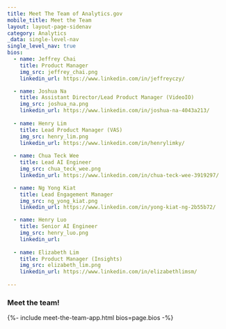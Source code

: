 ```yaml
---
title: Meet The Team of Analytics.gov
mobile_title: Meet the Team
layout: layout-page-sidenav
category: Analytics
_data: single-level-nav
single_level_nav: true
bios:
  - name: Jeffrey Chai
    title: Product Manager
    img_src: jeffrey_chai.png
    linkedin_url: https://www.linkedin.com/in/jeffreyczy/

  - name: Joshua Na
    title: Assistant Director/Lead Product Manager (VideoIO)
    img_src: joshua_na.png
    linkedin_url: https://www.linkedin.com/in/joshua-na-4043a213/
  
  - name: Henry Lim
    title: Lead Product Manager (VAS)
    img_src: henry_lim.png
    linkedin_url: https://www.linkedin.com/in/henrylimky/
    
  - name: Chua Teck Wee
    title: Lead AI Engineer
    img_src: chua_teck_wee.png
    linkedin_url: https://www.linkedin.com/in/chua-teck-wee-3919297/

  - name: Ng Yong Kiat
    title: Lead Engagement Manager
    img_src: ng_yong_kiat.png
    linkedin_url: https://www.linkedin.com/in/yong-kiat-ng-2b55b72/

  - name: Henry Luo
    title: Senior AI Engineer
    img_src: henry_luo.png
    linkedin_url: 
 
  - name: Elizabeth Lim
    title: Product Manager (Insights)
    img_src: elizabeth_lim.png
    linkedin_url: https://www.linkedin.com/in/elizabethlimsm/
 
---
```


### Meet the team!
{%- include meet-the-team-app.html bios=page.bios -%}
